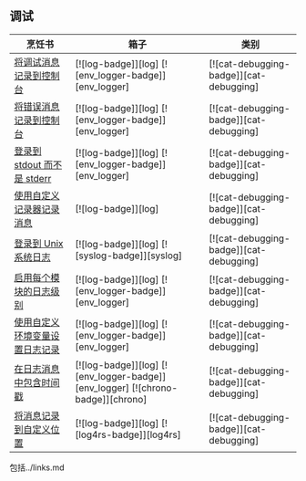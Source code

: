 ## 调试

| 烹饪书                                                | 箱子                                                                            | 类别                                    |
| ----------------------------------------------------- | ------------------------------------------------------------------------------- | --------------------------------------- |
| [将调试消息记录到控制台][ex-log-debug]                | [![log-badge]][log] [![env_logger-badge]][env_logger]                           | [![cat-debugging-badge]][cat-debugging] |
| [将错误消息记录到控制台][ex-log-error]                | [![log-badge]][log] [![env_logger-badge]][env_logger]                           | [![cat-debugging-badge]][cat-debugging] |
| [登录到 stdout 而不是 stderr][ex-log-stdout]          | [![log-badge]][log] [![env_logger-badge]][env_logger]                           | [![cat-debugging-badge]][cat-debugging] |
| [使用自定义记录器记录消息][ex-log-custom-logger]      | [![log-badge]][log]                                                             | [![cat-debugging-badge]][cat-debugging] |
| [登录到 Unix 系统日志][ex-log-syslog]                 | [![log-badge]][log] [![syslog-badge]][syslog]                                   | [![cat-debugging-badge]][cat-debugging] |
| [启用每个模块的日志级别][ex-log-mod]                  | [![log-badge]][log] [![env_logger-badge]][env_logger]                           | [![cat-debugging-badge]][cat-debugging] |
| [使用自定义环境变量设置日志记录][ex-log-env-variable] | [![log-badge]][log] [![env_logger-badge]][env_logger]                           | [![cat-debugging-badge]][cat-debugging] |
| [在日志消息中包含时间戳][ex-log-timestamp]            | [![log-badge]][log] [![env_logger-badge]][env_logger] [![chrono-badge]][chrono] | [![cat-debugging-badge]][cat-debugging] |
| [将消息记录到自定义位置][ex-log-custom]               | [![log-badge]][log] [![log4rs-badge]][log4rs]                                   | [![cat-debugging-badge]][cat-debugging] |

[ex-log-debug]: development_tools/debugging/log.html#log-a-debug-message-to-the-console
[ex-log-error]: development_tools/debugging/log.html#log-an-error-message-to-the-console
[ex-log-stdout]: development_tools/debugging/log.html#log-to-stdout-instead-of-stderr
[ex-log-custom-logger]: development_tools/debugging/log.html#log-messages-with-a-custom-logger
[ex-log-syslog]: development_tools/debugging/log.html#log-to-the-unix-syslog
[ex-log-mod]: development_tools/debugging/config_log.html#enable-log-levels-per-module
[ex-log-env-variable]: development_tools/debugging/config_log.html#use-a-custom-environment-variable-to-set-up-logging
[ex-log-timestamp]: development_tools/debugging/config_log.html#include-timestamp-in-log-messages
[ex-log-custom]: development_tools/debugging/config_log.html#log-messages-to-a-custom-location

包括../links.md
